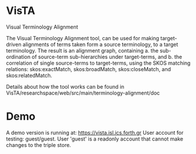 # VisTA
Visual Terminology Alignment


The Visual Terminology Alignment tool, can be used for making target-driven alignments of terms taken form a source terminology, to a target terminology. The result is an alignment graph, containing
a. the sub-ordination of source-term sub-hierarchies under target-terms, and
b. the correlation of single source-terms to target-terms,
using the SKOS matching relations: skos:exactMatch, skos:broadMatch, skos:closeMatch, and skos:relatedMatch.

Details about how the tool works can be found in VisTA/researchspace/web/src/main/terminology-alignment/doc

# Demo
A demo version is running at:		 https://vista.isl.ics.forth.gr
User account for testing: guest/guest. User 'guest' is a readonly account that cannot make changes to the triple store.
